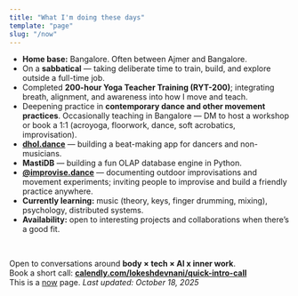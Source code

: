 ```yaml
---
title: "What I'm doing these days"
template: "page"
slug: "/now"
---
```


- **Home base:** Bangalore. Often between Ajmer and Bangalore.
- On a **sabbatical** — taking deliberate time to train, build, and explore outside a full-time job.
- Completed **200-hour Yoga Teacher Training (RYT-200)**; integrating breath, alignment, and awareness into how I move and teach.
- Deepening practice in **contemporary dance and other movement practices**. Occasionally teaching in Bangalore — DM to host a workshop or book a 1:1 (acroyoga, floorwork, dance, soft acrobatics, improvisation).
- **[dhol.dance](https://dhol.dance/)** — building a beat-making app for dancers and non-musicians.
- **MastiDB** — building a fun OLAP database engine in Python.
- **[@improvise.dance](https://instagram.com/improvise.dance)** — documenting outdoor improvisations and movement experiments; inviting people to improvise and build a friendly practice anywhere.
- **Currently learning:** music (theory, keys, finger drumming, mixing), psychology, distributed systems.
- **Availability:** open to interesting projects and collaborations when there’s a good fit.

<br />

Open to conversations around **body × tech × AI x inner work**.  
Book a short call: **[calendly.com/lokeshdevnani/quick-intro-call](https://calendly.com/lokeshdevnani/quick-intro-call)**  
This is a [now](http://nownownow.com/) page. _Last updated: October 18, 2025_
